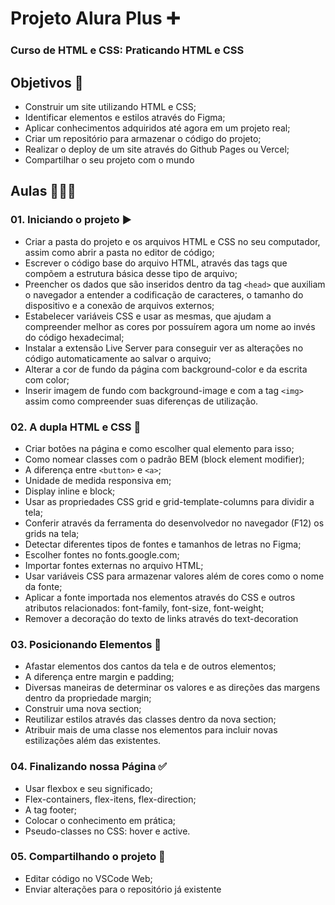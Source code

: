 # Projeto Alura Plus ➕

### Curso de HTML e CSS: Praticando HTML e CSS

## Objetivos 🎯
* Construir um site utilizando HTML e CSS;
* Identificar elementos e estilos através do Figma;
* Aplicar conhecimentos adquiridos até agora em um projeto real;
* Criar um repositório para armazenar o código do projeto;
* Realizar o deploy de um site através do Github Pages ou Vercel;
* Compartilhar o seu projeto com o mundo

## Aulas 👩🏽‍🏫

### 01. Iniciando o projeto ▶️
* Criar a pasta do projeto e os arquivos HTML e CSS no seu computador, assim como abrir a pasta no editor de código;
* Escrever o código base do arquivo HTML, através das tags que compõem a estrutura básica desse tipo de arquivo;
* Preencher os dados que são inseridos dentro da tag `<head>` que auxiliam o navegador a entender a codificação de caracteres, o tamanho do dispositivo e a conexão de arquivos externos;
* Estabelecer variáveis CSS e usar as mesmas, que ajudam a compreender melhor as cores por possuírem agora um nome ao invés do código hexadecimal;
* Instalar a extensão Live Server para conseguir ver as alterações no código automaticamente ao salvar o arquivo;
* Alterar a cor de fundo da página com background-color e da escrita com color;
* Inserir imagem de fundo com background-image e com a tag `<img>` assim como compreender suas diferenças de utilização.

### 02. A dupla HTML e CSS 👯
* Criar botões na página e como escolher qual elemento para isso;
* Como nomear classes com o padrão BEM (block element modifier);
* A diferença entre `<button>` e `<a>`;
* Unidade de medida responsiva em;
* Display inline e block;
* Usar as propriedades CSS grid e grid-template-columns para dividir a tela;
* Conferir através da ferramenta do desenvolvedor no navegador (F12) os grids na tela;
* Detectar diferentes tipos de fontes e tamanhos de letras no Figma;
* Escolher fontes no fonts.google.com;
* Importar fontes externas no arquivo HTML;
* Usar variáveis CSS para armazenar valores além de cores como o nome da fonte;
* Aplicar a fonte importada nos elementos através do CSS e outros atributos relacionados: font-family, font-size, font-weight;
* Remover a decoração do texto de links através do text-decoration

### 03. Posicionando Elementos 🧩
* Afastar elementos dos cantos da tela e de outros elementos;
* A diferença entre margin e padding;
* Diversas maneiras de determinar os valores e as direções das margens dentro da propriedade margin;
* Construir uma nova section;
* Reutilizar estilos através das classes dentro da nova section;
* Atribuir mais de uma classe nos elementos para incluir novas estilizações além das existentes.

### 04. Finalizando nossa Página ✅
* Usar flexbox e seu significado;
* Flex-containers, flex-itens, flex-direction;
* A tag footer;
* Colocar o conhecimento em prática;
* Pseudo-classes no CSS: hover e active.

### 05. Compartilhando o projeto 🔗
* Editar código no VSCode Web;
* Enviar alterações para o repositório já existente
